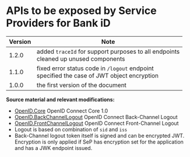 # APIs to be exposed by Service Providers for Bank iD

| Version | Note |
| ------------- |-------------|
| 1.2.0      | added ```traceId``` for support purposes to all endpoints<br>cleaned up unused components |
| 1.1.0     | fixed error status code in ```/logout``` endpoint<br>specified the case of JWT object encryption     |
| 1.0.0 | the first version of the document    |

**Source material and relevant modifications:**

* [OpenID.Core](https://openid.net/specs/openid-connect-core-1_0.html) OpenID Connect Core 1.0
* [OpenID.BackChannelLogout](https://openid.net/specs/openid-connect-backchannel-1_0.html) OpenID Connect Back-Channel Logout
* [OpenID.FrontChannelLogout](https://openid.net/specs/openid-connect-frontchannel-1_0.html) OpenID Connect Front-Channel Logout
* Logout is based on combination of `sid` and `iss`
* Back-Channel logout token itself is signed and can be encrypted JWT. Encryption is only applied if SeP has encryption set for the application and has a JWK endpoint issued.
